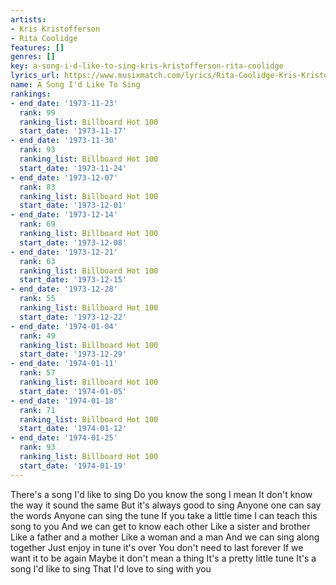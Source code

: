 ```yaml
---
artists:
- Kris Kristofferson
- Rita Coolidge
features: []
genres: []
key: a-song-i-d-like-to-sing-kris-kristofferson-rita-coolidge
lyrics_url: https://www.musixmatch.com/lyrics/Rita-Coolidge-Kris-Kristofferson/A-Song-I-d-Like-to-Sing
name: A Song I'd Like To Sing
rankings:
- end_date: '1973-11-23'
  rank: 99
  ranking_list: Billboard Hot 100
  start_date: '1973-11-17'
- end_date: '1973-11-30'
  rank: 93
  ranking_list: Billboard Hot 100
  start_date: '1973-11-24'
- end_date: '1973-12-07'
  rank: 83
  ranking_list: Billboard Hot 100
  start_date: '1973-12-01'
- end_date: '1973-12-14'
  rank: 69
  ranking_list: Billboard Hot 100
  start_date: '1973-12-08'
- end_date: '1973-12-21'
  rank: 63
  ranking_list: Billboard Hot 100
  start_date: '1973-12-15'
- end_date: '1973-12-28'
  rank: 55
  ranking_list: Billboard Hot 100
  start_date: '1973-12-22'
- end_date: '1974-01-04'
  rank: 49
  ranking_list: Billboard Hot 100
  start_date: '1973-12-29'
- end_date: '1974-01-11'
  rank: 57
  ranking_list: Billboard Hot 100
  start_date: '1974-01-05'
- end_date: '1974-01-18'
  rank: 71
  ranking_list: Billboard Hot 100
  start_date: '1974-01-12'
- end_date: '1974-01-25'
  rank: 93
  ranking_list: Billboard Hot 100
  start_date: '1974-01-19'
---
```

There's a song I'd like to sing
Do you know the song I mean
It don't know the way it sound the same
But it's always good to sing
Anyone one can say the words
Anyone can sing the tune
If you take a little time
I can teach this song to you
And we can get to know each other
Like a sister and brother
Like a father and a mother
Like a woman and a man
And we can sing along together
Just enjoy in tune it's over
You don't need to last forever
If we want it to be again
Maybe it don't mean a thing
It's a pretty little tune
It's a song I'd like to sing
That I'd love to sing with you
